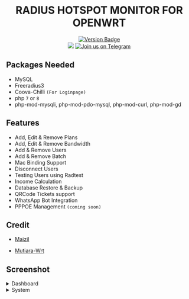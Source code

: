 <h1 align="center">
  RADIUS HOTSPOT MONITOR FOR OPENWRT
</h1>

<div align="center">
  <a target="_blank" href="https://github.com/Maizil41/RadiusMonitor/releases"><img src="https://img.shields.io/badge/Version-2.3-blue?style=for-the-badge" alt="Version Badge"></a></br>
  <a target="_blank" href="https://github.com/Maizil41/RadiusMonitor/releases"><img src="https://img.shields.io/github/downloads/Maizil41/RadiusMonitor/total?    label=Total%20Download&labelColor=blue&style=for-the-badge"></a>
   <a target="_blank" href="https://t.me/mutiara_wrt"><img src="https://img.shields.io/badge/Telegram-Join%20Us-blue?style=for-the-badge&logo=telegram" alt="Join us on Telegram"></a>
</div>

Packages Needed
---
- MySQL
- Freeradius3
- Coova-Chilli `(For Loginpage)`
- php `7` or `8`
- php-mod-mysqli, php-mod-pdo-mysql, php-mod-curl, php-mod-gd

Features
---
- Add, Edit & Remove Plans
- Add, Edit & Remove Bandwidth
- Add & Remove Users
- Add & Remove Batch
- Mac Binding Support
- Disconnect Users
- Testing Users using Radtest
- Income Calculation
- Database Restore & Backup
- QRCode Tickets support
- WhatsApp Bot Integration
- PPPOE Management `(coming soon)`

Credit
---
<ul>
  <li><a href="https://t.me/maizil41" target="_blank">Maizil</a></li>
</ul>

<ul>
  <li><a href="https://t.me/mutiarawrt" target="_blank">Mutiara-Wrt</a></li>
</ul>

Screenshot
---
<details><summary>Dashboard</summary>
 <p>
  <img src="https://github.com/Maizil41/RadiusMonitor/blob/main/Capture1.PNG" alt="dashboard">
 </p>
</details>

<details><summary>System</summary>
 <p>
  <img src="https://github.com/Maizil41/RadiusMonitor/blob/main/Capture2.PNG" alt="system">
 </p>
</details>

